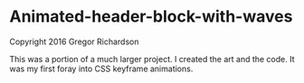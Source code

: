 # Animated-header-block-with-waves

Copyright 2016 Gregor Richardson

This was a portion of a much larger project. I created the art and the code. It was my first foray into CSS keyframe animations.
